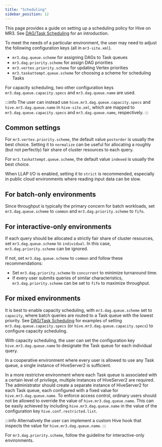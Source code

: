 ```yaml
---
title: "Scheduling"
sidebar_position: 12
---
```


This page provides a guide on setting up a scheduling policy for Hive on MR3.
See [DAG/Task Scheduling](../features/mr3/dag-scheduling) for an introduction.

To meet the needs of a particular environment,
the user may need to adjust the following configuration keys (all in `mr3-site.xml`).

* `mr3.dag.queue.scheme` for assigning DAGs to Task queues
* `mr3.dag.priority.scheme` for assign DAG priorities
* `mr3.vertex.priority.scheme` for updating Vertex priorities
* `mr3.taskattempt.queue.scheme` for choosing a scheme for scheduling Tasks

For capacity scheduling,
two other configuration keys `mr3.dag.queue.capacity.specs` and `mr3.dag.queue.name` are used.

:::info
The user can instead use `hive.mr3.dag.queue.capacity.specs` and `hive.mr3.dag.queue.name`
in `hive-site.xml`,
which are mapped to `mr3.dag.queue.capacity.specs` and `mr3.dag.queue.name`, respectively. 
:::

## Common settings

For `mr3.vertex.priority.scheme`,
the default value `postorder` is usually the best choice.
Setting it to `normalize` can be useful
for allocating a roughly (but not perfectly) fair share of cluster resources to each query.

For `mr3.taskattempt.queue.scheme`,
the default value `indexed` is usually the best choice.

When LLAP I/O is enabled,
setting it to `strict` is recommended,
especially in public cloud environments where reading input data can be slow.

## For batch-only environments

Since throughput is typically the primary concern for batch workloads,
set `mr3.dag.queue.scheme` to `common` and `mr3.dag.priority.scheme` to `fifo`.

## For interactive-only environments

If each query should be allocated a strictly fair share of cluster resources,
set `mr3.dag.queue.scheme` to `individual`.
In this case, `mr3.dag.priority.scheme` can be ignored.

If not, set `mr3.dag.queue.scheme` to `common` and follow these recommendations: 

* Set `mr3.dag.priority.scheme` to `concurrent` to minimize turnaround time.
* If every user submits queries of similar characteristics,
  `mr3.dag.priority.scheme` can be set to `fifo` to maximize throughput.

## For mixed environments

It is best to enable capacity scheduling,
with `mr3.dag.queue.scheme` set to `capacity`,
where batch queries are routed to a Task queue with the lowest priority. 
See [DAG/Task Scheduling](../features/mr3/dag-scheduling)
for examples of setting `mr3.dag.queue.capacity.specs` (or `hive.mr3.dag.queue.capacity.specs`)
to configure capacity scheduling.

With capacity scheduling,
the user can set the configuration key `hive.mr3.dag.queue.name` to designate the Task queue
for each individual query.

In a cooperative environment where every user is allowed to use any Task queue,
a single instance of HiveServer2 is sufficient.

In a more restrictve environment where each Task queue is associated with a certain level of privilege,
multiple instances of HiveServer2 are required.
The administrator should create a separate instance of HiveServer2 for each Task queue,
each configured with a fixed value for `hive.mr3.dag.queue.name`.
To enforce access control,
ordinary users should not be allowed to override the value of `hive.mr3.dag.queue.name`.
This can be easily achieved by including `hive.mr3.dag.queue.name`
in the value of the configuration key `hive.conf.restricted.list`.

:::info
Alternatively
the user can implement a custom Hive hook that inspects the value for `hive.mr3.dag.queue.name`.
:::

For `mr3.dag.priority.scheme`, follow the guideline for interactive-only environments.

